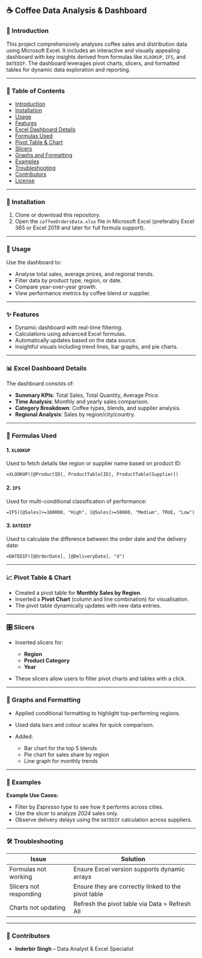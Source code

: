 
## ☕ Coffee Data Analysis & Dashboard

### 📘 Introduction

This project comprehensively analyses coffee sales and distribution data using Microsoft Excel. It includes an interactive and visually appealing dashboard with key insights derived from formulas like
`XLOOKUP`, `IFS`, and `DATEDIF`. The dashboard leverages pivot charts, slicers, and formatted tables for dynamic data exploration and reporting.

---

### 📂 Table of Contents

* [Introduction](#-introduction)
* [Installation](#-installation)
* [Usage](#-usage)
* [Features](#-features)
* [Excel Dashboard Details](#-excel-dashboard-details)
* [Formulas Used](#-formulas-used)
* [Pivot Table & Chart](#-pivot-table--chart)
* [Slicers](#-slicers)
* [Graphs and Formatting](#-graphs-and-formatting)
* [Examples](#-examples)
* [Troubleshooting](#-troubleshooting)
* [Contributors](#-contributors)
* [License](#-license)

---

### 💾 Installation

1. Clone or download this repository.
2. Open the `coffeeOrdersData.xlsx` file in Microsoft Excel (preferably Excel 365 or Excel 2019 and later for full formula support).

---

### 🚀 Usage

Use the dashboard to:

* Analyse total sales, average prices, and regional trends.
* Filter data by product type, region, or date.
* Compare year-over-year growth.
* View performance metrics by coffee blend or supplier.

---

### ✨ Features

* Dynamic dashboard with real-time filtering.
* Calculations using advanced Excel formulas.
* Automatically updates based on the data source.
* Insightful visuals including trend lines, bar graphs, and pie charts.

---

### 📊 Excel Dashboard Details

The dashboard consists of:

* **Summary KPIs**: Total Sales, Total Quantity, Average Price.
* **Time Analysis**: Monthly and yearly sales comparison.
* **Category Breakdown**: Coffee types, blends, and supplier analysis.
* **Regional Analysis**: Sales by region/city/country.

---

### 🧠 Formulas Used

#### 1. `XLOOKUP`

Used to fetch details like region or supplier name based on product ID:

```excel
=XLOOKUP([@ProductID], ProductTable[ID], ProductTable[Supplier])
```

#### 2. `IFS`

Used for multi-conditional classification of performance:

```excel
=IFS([@Sales]>=100000, "High", [@Sales]>=50000, "Medium", TRUE, "Low")
```

#### 3. `DATEDIF`

Used to calculate the difference between the order date and the delivery date:

```excel
=DATEDIF([@OrderDate], [@DeliveryDate], "d")
```

---

### 📈 Pivot Table & Chart

* Created a pivot table for **Monthly Sales by Region**.
* Inserted a **Pivot Chart** (column and line combination) for visualisation.
* The pivot table dynamically updates with new data entries.

---

### 🎛️ Slicers

* Inserted slicers for:

  * **Region**
  * **Product Category**
  * **Year**
* These slicers allow users to filter pivot charts and tables with a click.

---

### 🎨 Graphs and Formatting

* Applied conditional formatting to highlight top-performing regions.
* Used data bars and colour scales for quick comparison.
* Added:

  * Bar chart for the top 5 blends
  * Pie chart for sales share by region
  * Line graph for monthly trends

---

### 🧪 Examples

**Example Use Cases:**

* Filter by *Espresso* type to see how it performs across cities.
* Use the slicer to analyze *2024* sales only.
* Observe delivery delays using the `DATEDIF` calculation across suppliers.

---

### 🛠️ Troubleshooting

| Issue                  | Solution                                        |
| ---------------------- | ----------------------------------------------- |
| Formulas not working   | Ensure Excel version supports dynamic arrays    |
| Slicers not responding | Ensure they are correctly linked to the pivot table |
| Charts not updating    | Refresh the pivot table via Data > Refresh All  |

---

### 👥 Contributors

* **Inderbir Singh** – Data Analyst & Excel Specialist


